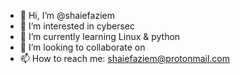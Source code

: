 - 👋 Hi, I’m @shaiefaziem
- 👀 I’m interested in cybersec
- 🌱 I’m currently learning Linux & python
- 💞️ I’m looking to collaborate on 
- 📫 How to reach me: shaiefaziem@protonmail.com

<!---
shaiefaziem/shaiefaziem is a ✨ special ✨ repository because its `README.md` (this file) appears on your GitHub profile.
You can click the Preview link to take a look at your changes.
--->
